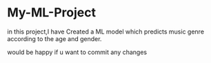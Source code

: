# My-ML-Project
in this project,I have Created a ML model which predicts music genre according to the age and gender.





would be happy if u want to commit any changes
